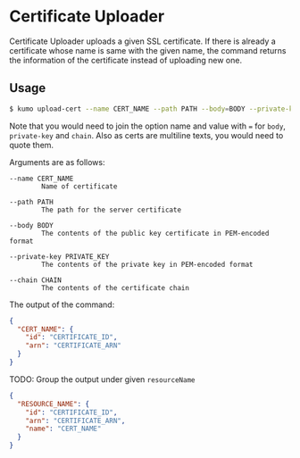 
# Certificate Uploader

Certificate Uploader uploads a given SSL certificate. If there is already a certificate
whose name is same with the given name, the command returns the information of the
certificate instead of uploading new one.

## Usage

```sh
$ kumo upload-cert --name CERT_NAME --path PATH --body=BODY --private-key=PRIVATE_KEY --chain=CHAIN
```

Note that you would need to join the option name and value with `=` for `body`, `private-key` and `chain`.
Also as certs are multiline texts, you would need to quote them.

Arguments are as follows:

```
--name CERT_NAME
        Name of certificate

--path PATH
        The path for the server certificate

--body BODY
        The contents of the public key certificate in PEM-encoded format

--private-key PRIVATE_KEY
        The contents of the private key in PEM-encoded format

--chain CHAIN
        The contents of the certificate chain
```

The output of the command:

```json
{
  "CERT_NAME": {
    "id": "CERTIFICATE_ID",
    "arn": "CERTIFICATE_ARN"
  }
}
```

TODO: Group the output under given `resourceName`

```json
{
  "RESOURCE_NAME": {
    "id": "CERTIFICATE_ID",
    "arn": "CERTIFICATE_ARN",
    "name": "CERT_NAME"
  }
}
```
